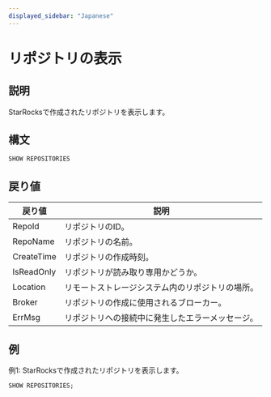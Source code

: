 ```yaml
---
displayed_sidebar: "Japanese"
---
```


# リポジトリの表示

## 説明

StarRocksで作成されたリポジトリを表示します。

## 構文

```SQL
SHOW REPOSITORIES
```

## 戻り値

| **戻り値**   | **説明**                                                 |
| ------------ | -------------------------------------------------------- |
| RepoId       | リポジトリのID。                                          |
| RepoName     | リポジトリの名前。                                        |
| CreateTime   | リポジトリの作成時刻。                                    |
| IsReadOnly   | リポジトリが読み取り専用かどうか。                          |
| Location     | リモートストレージシステム内のリポジトリの場所。           |
| Broker       | リポジトリの作成に使用されるブローカー。                    |
| ErrMsg       | リポジトリへの接続中に発生したエラーメッセージ。             |

## 例

例1: StarRocksで作成されたリポジトリを表示します。

```SQL
SHOW REPOSITORIES;
```
